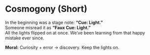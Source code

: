 # Cosmogony (Short)

In the beginning was a stage note: **“Cue: Light.”**  
Someone misread it as **“Faux Cue: Light.”**  
All the lights flipped on at once. We’ve been learning from that happy mistake ever since.

**Moral:** Curiosity + error → discovery. Keep the lights on.
